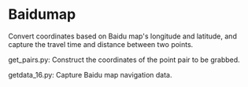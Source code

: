 # Baidumap
Convert coordinates based on Baidu map's longitude and latitude, and capture the travel time and distance between two points.


get_pairs.py: Construct the coordinates of the point pair to be grabbed.

getdata_16.py: Capture Baidu map navigation data.
